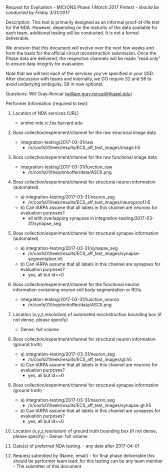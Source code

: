 Request for Evaluation - MICrONS Phase 1
*March 2017 Pretest - should be conducted by Friday 3/31/2017*

Description:  This test is primarily designed as an informal proof-of-life test for the NDA.  However, depending on the maturity of the data available for each team, additional testing will be conducted.  It is not a formal deliverable.

We envision that this document will evolve over the next few weeks and form the basis for the official circuit reconstruction submission.  Once the Phase data are delivered, the respective channels will be made "read only" to ensure data integrity for evaluation.

Note that we will test each of the services you've specified in your SSD.  After discussion with teams and internally, we DO require S2 and S6 to avoid underlying ambiguity.  S9 in now optional.


Questions:  Will Gray-Roncal (william.gray.roncal@jhuapl.edu)

Performer Information (required to test):

1.  Location of NDA services (URL)
	- aridne-nda.rc.fas.harvard.edu

2.  Boss collection/experiment/channel for the raw structural image data
	- integration-testing/2017-03-31/raw
		- /n/coxfs01/leek/results/ECS_aff_test_images/image.h5

3.  Boss collection/experiment/channel for the raw functional image data
	- integration-testing/2017-03-31/function_raw
		- /n/coxfs01/thejohnhoffer/data/ASCII.png

4.  Boss collection/experiment/channel for structural neuron information (automated)
	- a) integration-testing/2017-03-31/neuron_seg
		- /n/coxfs01/leek/results/ECS_aff_test_images/neuroproof.h5
	- b) Can IARPA assume that all labels in this channel are neurons for evaluation purposes?
		- all with overlapping synapses in integration-testing/2017-03-31/synapse_seg

5.  Boss collection/experiment/channel for structural synapse information (automated)
	- a) integration-testing/2017-03-31/synapse_seg
		- /n/coxfs01/leek/results/ECS_aff_test_images/synapse-segmentation.h5 
	- b) Can IARPA assume that all labels in this channel are synapses for evaluation purposes?
		- yes, all but id==0

6.  Boss collection/experiment/channel for the functional neuron information containing neuron cell body segmentation or ROIs.
	- integration-testing/2017-03-31/function_neuron
		- /n/coxfs01/thejohnhoffer/data/ASCII.png

7.  Location (x,y,z,resolution) of automated reconstruction bounding box (if not dense, please specify)
	- Dense: full volume

8.  Boss collection/experiment/channel for structural neuron information (ground truth)
	- a) integration-testing/2017-03-31/neuron_seg
		- /n/coxfs01/leek/results/ECS_aff_test_images/gt.h5
	- b) Can IARPA assume that all labels in this channel are neurons for evaluation purposes?
		- yes, all but id==0

9.  Boss collection/experiment/channel for structural synapse information (ground truth)
	- a) integration-testing/2017-03-31/neuron_seg
		- /n/coxfs01/leek/results/ECS_aff_test_images/synapse-gt.h5
	- b) Can IARPA assume that all labels in this channel are synapses for evaluation purposes?
		- yes, all but id==0

10.  Location (x,y,z,resolution) of ground truth bounding box (if not dense, please specify)
	- Dense: full volume

11.  Date(s) of preferred NDA testing.
	- any date after 2017-04-01

12.  Request submitted by (Name, email) - for final phase deliverable this should be performer team lead; for this testing can be any team member
	- The submitter of this document
